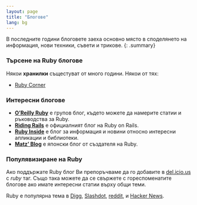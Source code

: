 ```yaml
---
layout: page
title: "Блогове"
lang: bg
---
```


В последните години блоговете заеха основно място в споделянето на информация,
нови техники, съвети и трикове.
{: .summary}

### Търсене на Ruby блогове

Някои **хранилки** същестуват от много години. Някои от тях:

* [Ruby Corner][4]

### Интересни блогове

* [**O’Reilly Ruby**][8] е групов блог, където можете да намерите
  статии и ръководства за Ruby.
* [**Riding Rails**][9] е официалният блог на Ruby on Rails.
* [**Ruby Inside**][10] е блог за информация и новини относно интересни
  апликации и библиотеки.
* [**Matz’ Blog**][11] е японски блог от създателя на Ruby.

### Популявизиране на Ruby

Ако поддържате Ruby блог Ви препоръчваме да го добавите в
[del.icio.us][12] с *ruby* таг. Също така можете да се свържете с
гореспоменатите блогове ако имате интересни статии върху общи теми.

Ruby е популярна тема в [Digg][13], [Slashdot][14], [reddit][15],
и [Hacker News][16].



[4]: http://rubycorner.com
[8]: http://oreillynet.com/ruby/
[9]: http://weblog.rubyonrails.org/
[10]: http://www.rubyinside.com/
[11]: http://www.rubyist.net/~matz/
[12]: http://del.icio.us
[13]: http://digg.com/programming
[14]: http://developers.slashdot.org/
[15]: http://www.reddit.com/r/ruby
[16]: http://news.ycombinator.com/
